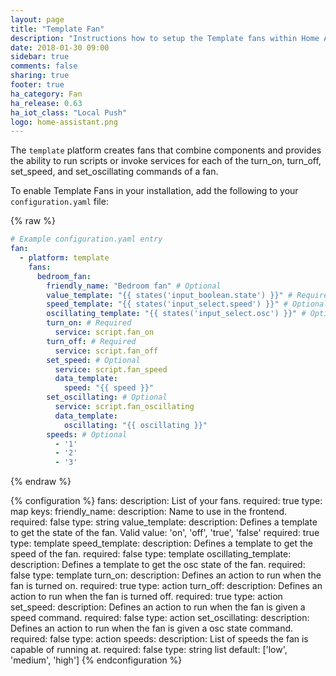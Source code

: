 ```yaml
---
layout: page
title: "Template Fan"
description: "Instructions how to setup the Template fans within Home Assistant."
date: 2018-01-30 09:00
sidebar: true
comments: false
sharing: true
footer: true
ha_category: Fan
ha_release: 0.63
ha_iot_class: "Local Push"
logo: home-assistant.png
---
```


The `template` platform creates fans that combine components and provides the
ability to run scripts or invoke services for each of the turn_on, turn_off, set_speed, and
set_oscillating commands of a fan.

To enable Template Fans in your installation, add the following to your
`configuration.yaml` file:

{% raw %}
```yaml
# Example configuration.yaml entry
fan:
  - platform: template
    fans:
      bedroom_fan:
        friendly_name: "Bedroom fan" # Optional
        value_template: "{{ states('input_boolean.state') }}" # Required
        speed_template: "{{ states('input_select.speed') }}" # Optional
        oscillating_template: "{{ states('input_select.osc') }}" # Optional
        turn_on: # Required
          service: script.fan_on
        turn_off: # Required
          service: script.fan_off
        set_speed: # Optional
          service: script.fan_speed
          data_template:
            speed: "{{ speed }}"
        set_oscillating: # Optional
          service: script.fan_oscillating
          data_template:
            oscillating: "{{ oscillating }}"
        speeds: # Optional
          - '1'
          - '2'
          - '3'
```
{% endraw %}

{% configuration %}
  fans:
    description: List of your fans.
    required: true
    type: map
    keys:
      friendly_name:
        description: Name to use in the frontend.
        required: false
        type: string
      value_template:
        description: Defines a template to get the state of the fan. Valid value: 'on', 'off', 'true', 'false'
        required: true
        type: template
      speed_template:
        description: Defines a template to get the speed of the fan.
        required: false
        type: template
      oscillating_template:
        description: Defines a template to get the osc state of the fan.
        required: false
        type: template
      turn_on:
        description: Defines an action to run when the fan is turned on.
        required: true
        type: action
      turn_off:
        description: Defines an action to run when the fan is turned off.
        required: true
        type: action
      set_speed:
        description: Defines an action to run when the fan is given a speed command.
        required: false
        type: action
      set_oscillating:
        description: Defines an action to run when the fan is given a osc state command.
        required: false
        type: action
      speeds:
        description: List of speeds the fan is capable of running at.
        required: false
        type: string list
        default: ['low', 'medium', 'high']
{% endconfiguration %}
